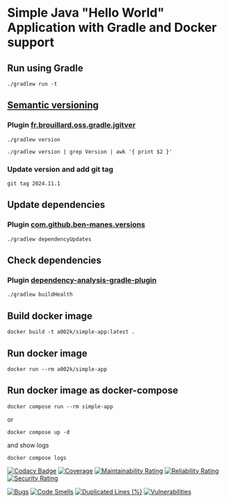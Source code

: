# Simple Java "Hello World" Application with Gradle and Docker support

## Run using Gradle

```shell
./gradlew run -t
```

## [Semantic versioning](https://zoltanaltfatter.com/2020/04/10/semantic-versioning-with-jgitver/)

### Plugin [fr.brouillard.oss.gradle.jgitver](https://github.com/jgitver/gradle-jgitver-plugin)

```shell
./gradlew version
```

```shell
./gradlew version | grep Version | awk '{ print $2 }'
```

### Update version and add git tag

```shell
git tag 2024.11.1
```

## Update dependencies

### Plugin [com.github.ben-manes.versions](https://github.com/ben-manes/gradle-versions-plugin)

```shell
./gradlew dependencyUpdates
```

## Check dependencies

### Plugin [dependency-analysis-gradle-plugin](https://github.com/autonomousapps/dependency-analysis-gradle-plugin)

```shell
./gradlew buildHealth
```

## Build docker image

```shell
docker build -t a002k/simple-app:latest .
```

## Run docker image

```shell
docker run --rm a002k/simple-app
```

## Run docker image as docker-compose

```shell
docker compose run --rm simple-app
```

or

```shell
docker compose up -d
```

and show logs

```shell
docker compose logs
```

[![Codacy Badge](https://api.codacy.com/project/badge/Grade/f7e44f2278c24e49927d582424b0e2a4)](https://app.codacy.com/gh/ak-git/SimpleApp?utm_source=github.com&utm_medium=referral&utm_content=ak-git/SimpleApp&utm_campaign=Badge_Grade_Settings)
[![Coverage](https://sonarcloud.io/api/project_badges/measure?project=ak-git_SimpleApp&metric=coverage)](https://sonarcloud.io/summary/new_code?id=ak-git_SimpleApp)
[![Maintainability Rating](https://sonarcloud.io/api/project_badges/measure?project=ak-git_SimpleApp&metric=sqale_rating)](https://sonarcloud.io/summary/new_code?id=ak-git_SimpleApp)
[![Reliability Rating](https://sonarcloud.io/api/project_badges/measure?project=ak-git_SimpleApp&metric=reliability_rating)](https://sonarcloud.io/summary/new_code?id=ak-git_SimpleApp)
[![Security Rating](https://sonarcloud.io/api/project_badges/measure?project=ak-git_SimpleApp&metric=security_rating)](https://sonarcloud.io/summary/new_code?id=ak-git_SimpleApp)

[![Bugs](https://sonarcloud.io/api/project_badges/measure?project=ak-git_SimpleApp&metric=bugs)](https://sonarcloud.io/summary/new_code?id=ak-git_SimpleApp)
[![Code Smells](https://sonarcloud.io/api/project_badges/measure?project=ak-git_SimpleApp&metric=code_smells)](https://sonarcloud.io/summary/new_code?id=ak-git_SimpleApp)
[![Duplicated Lines (%)](https://sonarcloud.io/api/project_badges/measure?project=ak-git_SimpleApp&metric=duplicated_lines_density)](https://sonarcloud.io/summary/new_code?id=ak-git_SimpleApp)
[![Vulnerabilities](https://sonarcloud.io/api/project_badges/measure?project=ak-git_SimpleApp&metric=vulnerabilities)](https://sonarcloud.io/summary/new_code?id=ak-git_SimpleApp)
